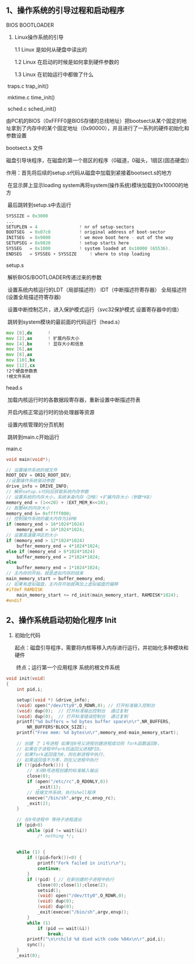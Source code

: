 ## 1、操作系统的引导过程和启动程序

BIOS		BOOTLOADER

1. Linux操作系统的引导

   1.1 Linux 是如何从硬盘中读出的

   1.2 Linux 在启动的时候是如何拿到硬件参数的

   1.3 Linux 在初始运行中都做了什么

​			traps.c 		trap_init()

​			mktime.c	time_init()

​			sched.c		sched_init()



​			由PC机的BIOS（0xFFFF0是BIOS存储的总线地址）把bootsect从某个固定的地址拿到了内存中的某个固定地址（0x90000），并且进行了一系列的硬件初始化和参数设置



bootsect.s 文件

​	磁盘引导块程序，在磁盘的第一个扇区的程序（0磁道，0磁头，1扇区(固态硬盘)）

​	作用：首先将后续的setup.s代码从磁盘中加载到紧接着bootsect.s的地方

​				在显示屏上显示loading system再将system(操作系统)模块加载到0x10000的地方

​				最后跳转到setup.s中去运行

```asm
SYSSIZE = 0x3000
...
SETUPLEN = 4				! nr of setup-sectors
BOOTSEG  = 0x07c0			! original address of boot-sector
INITSEG  = 0x9000			! we move boot here - out of the way
SETUPSEG = 0x9020			! setup starts here
SYSSEG   = 0x1000			! system loaded at 0x10000 (65536).
ENDSEG   = SYSSEG + SYSSIZE		! where to stop loading
```

setup.s

​	解析BIOS/BOOTLOADER传递过来的参数

​	设置系统内核运行的LDT（局部描述符） IDT（中断描述符寄存器） 全局描述符(设置全局描述符寄存器)

​	设置中断控制芯片，进入保护模式运行（svc32保护模式  设置寄存器中的值）

​	跳转到system模块的最前面的代码运行（head.s）



```asm
mov	[0],dx		! 
mov	[2],ax		! 扩展内存大小
mov	[4],bx		! 显存大小和信息
mov	[6],ax		
mov	[8],ax
mov	[10],bx
mov	[12],cx
!2个硬盘参数表
!根文件系统
```



head.s

​	加载内核运行时的各数据段寄存器，重新设置中断描述符表

​	开启内核正常运行时的协处理器等资源

​	设置内核管理的分页机制

​	跳转到main.c开始运行



main.c 

```c
void main(void*);
```



```c
// 设置操作系统的根文件
ROOT_DEV = ORIG_ROOT_DEV;
//设置操作系统驱动参数
drive_info = DRIVE_INFO;
// 解析setup.s代码后获取系统内存参数
// 设置系统的内存大小，系统本身内存（1MB）+扩展内存大小（参数*KB）
memory_end = (1<<20) + (EXT_MEM_K<<10);
// 取整4K的内存大小
memory_end &= 0xfffff000;
// 控制操作系统的最大内存为16MB
if (memory_end > 16*1024*1024)
	memory_end = 16*1024*1024;
// 设置高速缓冲区的大小
if (memory_end > 12*1024*1024) 
	buffer_memory_end = 4*1024*1024;
else if (memory_end > 6*1024*1024)
	buffer_memory_end = 2*1024*1024;
else
	buffer_memory_end = 1*1024*1024;
// 主内存的开始，就是虚拟内存的结束
main_memory_start = buffer_memory_end;
// 如果有虚拟磁盘，主内存开始就再加上虚拟磁盘的偏移
#ifdef RAMDISK  
	main_memory_start += rd_init(main_memory_start, RAMDISK*1024);
#endif
```





## 2、操作系统启动初始化程序 Init

1. 初始化代码

   ​	起点：磁盘引导程序，需要将内核等移入内存进行运行，并初始化多种模块和硬件

   ​	终点；运行第一个应用程序 系统的根文件系统



```c
void init(void)
{	
	int pid,i;

	setup((void *) &drive_info);
	(void) open("/dev/tty0",O_RDWR,0); // 打开标准输入控制台
	(void) dup(0);	// 打开标准输出控制台  通过复制
	(void) dup(0);	// 打开标准错误控制台  通过复制
	printf("%d buffers = %d bytes buffer space\n\r",NR_BUFFERS,
		NR_BUFFERS*BLOCK_SIZE);
	printf("Free mem: %d bytes\n\r",memory_end-main_memory_start);
    
    // 创建 了 1号进程 如果在0号父进程创建进程成功则 fork函数返回0，
    // 如果在子进程中fork则返回父进程PID。
    // 如果fork返回值为0，则在新进程中执行，
    // 如果返回值不为零，则在父进程中执行
	if (!(pid=fork())) {
        // 关闭0号进程创建的标准输入输出
		close(0);
		if (open("/etc/rc",O_RDONLY,0))
			_exit(1);
        // 挂接文件系统，执行shell程序
		execve("/bin/sh",argv_rc,envp_rc);
		_exit(2);
	}
    
    // 在0号进程中 等待子进程退出
    if (pid>0)
		while (pid != wait(&i))
            /* nothing */;
    
    
    while (1) {
		if ((pid=fork())<0) {
			printf("Fork failed in init\r\n");
			continue;
		}
		if (!pid) { // 在新创建的子进程中执行
			close(0);close(1);close(2);
			setsid();
			(void) open("/dev/tty0",O_RDWR,0);
			(void) dup(0);
			(void) dup(0);
			_exit(execve("/bin/sh",argv,envp));
		}
		while (1)
			if (pid == wait(&i))
				break;
		printf("\n\rchild %d died with code %04x\n\r",pid,i);
		sync();
	}
	_exit(0);
```

